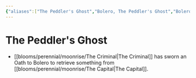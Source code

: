 ```yaml
---
{"aliases":["The Peddler's Ghost","Bolero, The Peddler's Ghost","Bolero","Bolero","The Peddler's Ghost","The Peddler's Ghost"],"date-created":"2024-08-23T15:08","date-modified":"2024-09-23T09:32","dg-publish":true,"tags":["moonrise","moonrise/person"],"title":"The Peddler's Ghost","dg-path":"moonrise/The Peddler's Ghost.md","permalink":"/moonrise/the-peddler-s-ghost/","dgPassFrontmatter":true}
---
```



# The Peddler's Ghost

- [[blooms/perennial/moonrise/The Criminal\|The Criminal]] has sworn an Oath to Bolero to retrieve something from [[blooms/perennial/moonrise/The Capital\|The Capital]].
